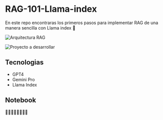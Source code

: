 # RAG-101-Llama-index
En este repo encontraras los primeros pasos para implementar RAG de una manera sencilla con Llama index 🦙

![Arquitectura RAG](https://github.com/alarcon7a/RAG-101-Llama-index/assets/33847175/5508eaa8-ef59-448e-9127-f5e069afc196)

![Proyecto a desarrollar](https://github.com/alarcon7a/RAG-101-Llama-index/assets/33847175/9cc4b4ac-1d0f-4973-9999-ca1c5db8e44e)

## Tecnologias

- GPT4
- Gemini Pro
- Llama Index

## Notebook
🔽🔽🔽🔽🔽🔽🔽🔽 


